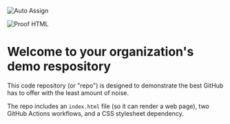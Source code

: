 ![Auto Assign](https://github.com/Infrog11/demo-repository/actions/workflows/auto-assign.yml/badge.svg)

![Proof HTML](https://github.com/Infrog11/demo-repository/actions/workflows/proof-html.yml/badge.svg)

# Welcome to your organization's demo respository
This code repository (or "repo") is designed to demonstrate the best GitHub has to offer with the least amount of noise.

The repo includes an `index.html` file (so it can render a web page), two GitHub Actions workflows, and a CSS stylesheet dependency.
